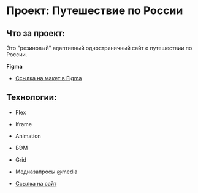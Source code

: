 # Проект: Путешествие по России

## Что за проект:

Это "резиновый" адаптивный одностраничный сайт о путешествии по России.

**Figma**

* [Ссылка на макет в Figma](https://www.figma.com/file/5S2WSbEFL6awjVWJ0NWL8Q/Sprint-3_-Russia-_-desktop-mobile?node-id=28503%3A0)

## Технологии:

* Flex
* Iframe
* Animation
* БЭМ
* Grid
* Медиазапросы @media

* [Ссылка на сайт](https://ChernousovAnton.github.io/russian-travel/index.html)
